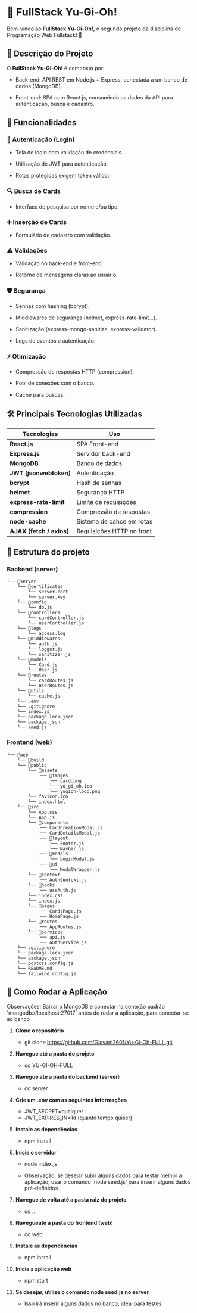 # 🎴 FullStack Yu-Gi-Oh! 

Bem-vindo ao **FullStack Yu-Gi-Oh!**, o segundo projeto da disciplina de Programação Web Fullstack! 🚀

## 📖 Descrição do Projeto

O **FullStack Yu-Gi-Oh!** é composto por:

 - Back-end: API REST em Node.js + Express, conectada a um banco de dados (MongoDB).

 - Front-end: SPA com React.js, consumindo os dados da API para autenticação, busca e cadastro.

## 🚀 Funcionalidades

### 🔐 Autenticação (Login)
 - Tela de login com validação de credenciais.

 - Utilização de JWT para autenticação.

 - Rotas protegidas exigem token válido.

### 🔍 Busca de Cards
 - Interface de pesquisa por nome e/ou tipo.

### ➕ Inserção de Cards
 - Formulário de cadastro com validação.

### ⚠️ Validações
 - Validação no back-end e front-end.

 - Retorno de mensagens claras ao usuário.

### 🛡️ Segurança
 - Senhas com hashing (bcrypt).

 - Middlewares de segurança (helmet, express-rate-limit...).

 - Sanitização (express-mongo-sanitize, express-validator).

 - Logs de eventos e autenticação.

### ⚡ Otimização
 - Compressão de respostas HTTP (compression).

 - Pool de conexões com o banco.

 - Cache para buscas.


## 🛠️ Principais Tecnologias Utilizadas

| Tecnologias              | Uso                          |
|--------------------------|------------------------------|
| **React.js**             | SPA Front-end                |
| **Express.js**           | Servidor back-end            |
| **MongoDB**              | Banco de dados               |
| **JWT (jsonwebtoken)**   | Autenticação                 |
| **bcrypt**               | Hash de senhas               |
| **helmet**               | Segurança HTTP               |
| **express-rate-limit**   | Limite de requisições        |
| **compression**          | Compressão de respostas      |
| **node-cache**           | Sistema de cahce em rotas    |
| **AJAX (fetch / axios)** | Requisições HTTP no front    |


## 📁 Estrutura do projeto 

### Backend (server)

```
└── 📁server
    └── 📁certificates
        └── server.cert
        └── server.key
    └── 📁config
        └── db.js
    └── 📁controllers
        └── cardController.js
        └── userController.js
    └── 📁logs
        └── access.log
    └── 📁middlewares
        └── auth.js
        └── logger.js
        └── sanitizer.js
    └── 📁models
        └── Card.js
        └── User.js
    └── 📁routes
        └── cardRoutes.js
        └── userRoutes.js
    └── 📁utils
        └── cache.js
    └── .env
    └── .gitignore
    └── index.js
    └── package-lock.json
    └── package.json
    └── seed.js
```
### Frontend (web)

```
└── 📁web
    └── 📁build
    └── 📁public
        └── 📁assets
            └── 📁images
                └── card.png
                └── yu_gi_oh.ico
                └── yugioh-logo.png
        └── favicon.ico
        └── index.html
    └── 📁src
        └── App.css
        └── App.js
        └── 📁components
            └── CardCreationModal.js
            └── CardDetailsModal.js
            └── 📁layout
                └── Footer.js
                └── Navbar.js
            └── 📁modals
                └── LoginModal.js
            └── 📁ui
                └── ModalWrapper.js
        └── 📁context
            └── AuthContext.js
        └── 📁hooks
            └── useAuth.js
        └── index.css
        └── index.js
        └── 📁pages
            └── CardsPage.js
            └── HomePage.js
        └── 📁routes
            └── AppRoutes.js
        └── 📁services
            └── api.js
            └── authService.js
    └── .gitignore
    └── package-lock.json
    └── package.json
    └── postcss.config.js
    └── README.md
    └── tailwind.config.js
```

## 🚀 Como Rodar a Aplicação

Observações: Baixar o MongoDB e conectar na conexão padrão 'mongodb://localhost:27017' antes de rodar a aplicação, para conectar-se ao banco

1. **Clone o repositório**  
    - git clone https://github.com/Giovani2601/Yu-Gi-Oh-FULL.git

2. **Navegue até a pasta do projeto**
    - cd YU-GI-OH-FULL

3. **Navegue até a pasta do backend (server**)
    - cd server

4. **Crie um .env com as seguintes informações**
    - JWT_SECRET=qualquer
    - JWT_EXPIRES_IN=1d (quanto tempo quiser)

5. **Instale as dependências** 
    - npm install

6. **Inicie o servidor**
    - node index.js
  
    - Observação: se desejar subir alguns dados para testar melhor a aplicação, usar o comando 'node seed.js' para inserir alguns dados pré-definidos 

7. **Navegue de volta até a pasta raiz do projeto**
    - cd ..

8. **Navegueaté a pasta do frontend (web**)
    - cd web

9. **Instale as dependências** 
    - npm install

10. **Inicie a aplicação web**
    - npm start

11. **Se desejar, utilize o comando node seed.js no server**
    - Isso irá inserir alguns dados no banco, ideal para testes
